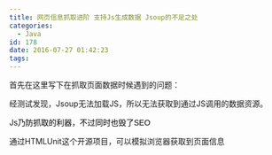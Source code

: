 ```yaml
---
title: 网页信息抓取进阶 支持Js生成数据 Jsoup的不足之处
categories:
  - Java
id: 178
date: 2016-07-27 01:42:23
tags:
---
```


首先在这里写下在抓取页面数据时候遇到的问题：

经测试发现，Jsoup无法加载JS，所以无法获取到通过JS调用的数据资源。

J<span style="color: #000000; font-family: 'Microsoft YaHei', Verdana, sans-serif, SimSun; font-size: 14px; line-height: normal;">s乃防抓取的利器，不过同时也毁了SEO</span>

通过HTMLUnit这个开源项目，可以模拟浏览器获取到页面信息
